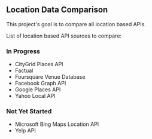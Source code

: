 Location Data Comparison
------
This project's goal is to compare all location based APIs.

List of location based API sources to compare:

### In Progress

* CityGrid Places API
* Factual
* Foursquare Venue Database
* Facebook Graph API
* Google Places API
* Yahoo Local API

### Not Yet Started

* Microsoft Bing Maps Location API
* Yelp API
